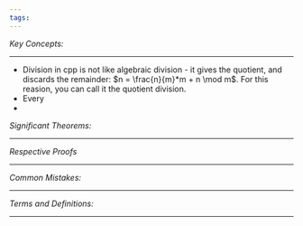 ```yaml
---
tags:
---
```

*Key Concepts:*
___
 - Division in cpp is not like algebraic division - it gives the quotient, and discards the remainder: $n = \frac{n}{m}*m + n \mod m$. For this reasion, you can call it the quotient division.
 - Every 
- 

*Significant Theorems:*
___

*Respective Proofs*
___

*Common Mistakes:*
___

*Terms and Definitions:*
___


